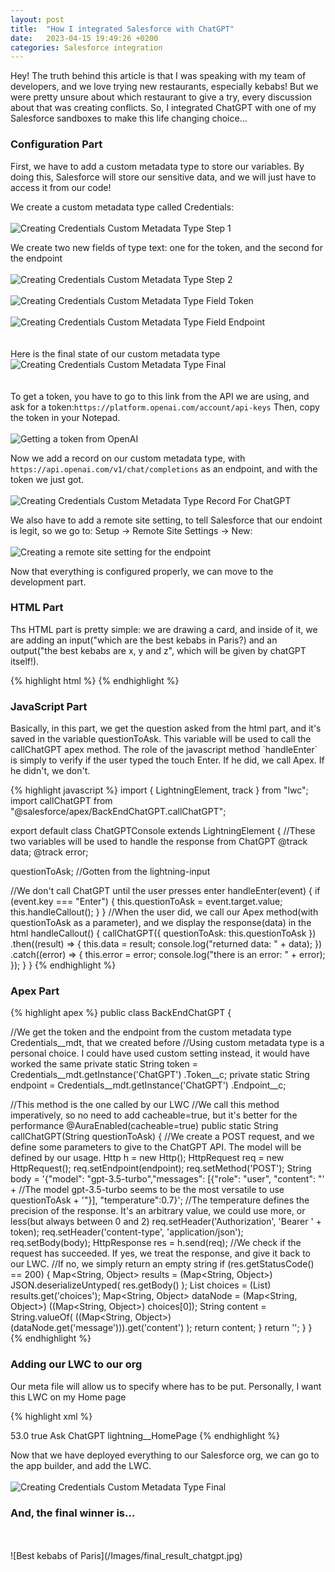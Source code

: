 ```yaml
---
layout: post
title:  "How I integrated Salesforce with ChatGPT"
date:   2023-04-15 19:49:26 +0200
categories: Salesforce integration
---
```

Hey! The truth behind this article is that I was speaking with my team of developers, and we love trying new restaurants,
especially kebabs! But we were pretty unsure about which restaurant to give a try, every discussion about that was creating conflicts. So, I integrated ChatGPT with one of my Salesforce sandboxes to make this life changing choice... 

<h3>Configuration Part</h3>
First, we have to add a custom metadata type to store our variables. By doing this, Salesforce will store our sensitive data, and we will just have to access it from our code!

We create a custom metadata type called Credentials:
<br><br>
![Creating Credentials Custom Metadata Type Step 1](/Images/credentials_mdt_step1.jpg)

We create two new fields of type text: one for the token, and the second for the endpoint
<br><br>
![Creating Credentials Custom Metadata Type Step 2](/Images/credentials_mdt_step2.jpg)
<br><br>
![Creating Credentials Custom Metadata Type Field Token ](/Images/credentials_mdt_create_token_field.jpg)
<br><br>
![Creating Credentials Custom Metadata Type Field Endpoint ](/Images/credentials_mdt_create_endpoint_field.jpg)
<br><br><br>
Here is the final state of our custom metadata type
![Creating Credentials Custom Metadata Type Final](/Images/credentials_mdt_final.jpg)
<br><br><br>
To get a token, you have to go to this link from the API we are using, and ask for a token:`https://platform.openai.com/account/api-keys`
Then, copy the token in your Notepad.
<br><br>
![Getting a token from OpenAI](/Images/credentials_mdt_final.jpg)

Now we add a record on our custom metadata type, with `https://api.openai.com/v1/chat/completions` as an endpoint, and with the token we just got. 
<br><br>
![Creating Credentials Custom Metadata Type Record For ChatGPT](/Images/credentials_mdt_chatgpt_record.jpg)

We also have to add a remote site setting, to tell Salesforce that our endoint is legit, so we go to:
Setup -> Remote Site Settings -> New:
<br><br>
![Creating a remote site setting for the endpoint](/Images/create_remote_site_setting.jpg)

Now that everything is configured properly, we can move to the development part.

<h3>HTML Part</h3>
Ths HTML part is pretty simple: we are drawing a card, and inside of it, we are adding an input("which are the best kebabs in Paris?) and an output("the best kebabs are x, y and z", which will be given by chatGPT itself!).

{% highlight html %}
<template>
  <article class="slds-card">
    <div class="slds-card__header slds-grid"></div>
    <div class="slds-card__body slds-card__body_inner">
      <h2 class="slds-text-heading_medium slds-m-bottom_medium">
        Ask anything to ChatGPT.
      </h2>
      <div class="slds-form-element">
        <div class="slds-form-element__control slds-border_bottom">
          <div class="slds-form-element__static">
            <p>{data}</p>
          </div>
          <div class="slds-p-around_medium lgc-bg">
            <lightning-input
              value={questionToAsk}
              onenter={handleCallout}
              onkeypress={handleEnter}
              type="text"
              label="Enter some text"
            ></lightning-input>
          </div>
        </div>
      </div>
    </div>
  </article>
</template>
{% endhighlight %}

<h3>JavaScript Part</h3>
Basically, in this part, we get the question asked from the html part, and it's saved in the variable questionToAsk.
This variable will be used to call the callChatGPT apex method.
The role of the javascript method `handleEnter` is simply to verify if the user typed the touch Enter. If he did, we call Apex. If he didn't, we don't.

{% highlight javascript %}
import { LightningElement, track } from "lwc";
import callChatGPT from "@salesforce/apex/BackEndChatGPT.callChatGPT";

export default class ChatGPTConsole extends LightningElement {
  //These two variables will be used to handle the response from ChatGPT
  @track data;
  @track error;

  questionToAsk; //Gotten from the lightning-input

  //We don't call ChatGPT until the user presses enter
  handleEnter(event) {
    if (event.key === "Enter") {
      this.questionToAsk = event.target.value;
      this.handleCallout();
    }
  }
  //When the user did, we call our Apex method(with questionToAsk as a parameter), and we display the response(data) in the html
  handleCallout() {
    callChatGPT({ questionToAsk: this.questionToAsk })
      .then((result) => {
        this.data = result;
        console.log("returned data: " + data);
      })
      .catch((error) => {
        this.error = error;
        console.log("there is an error: " + error);
      });
  }
}
{% endhighlight %}

<h3>Apex Part</h3>
{% highlight apex %}
public class BackEndChatGPT {
  
  //We get the token and the endpoint from the custom metadata type Credentials__mdt, that we created before
  //Using custom metadata type is a personal choice. I could have used custom setting instead, it would have worked the same
  private static String token = Credentials__mdt.getInstance('ChatGPT')
    .Token__c;
  private static String endpoint = Credentials__mdt.getInstance('ChatGPT')
    .Endpoint__c;

  //This method is the one called by our LWC
  //We call this method imperatively, so no need to add cacheable=true, but it's better for the performance
  @AuraEnabled(cacheable=true)
  public static String callChatGPT(String questionToAsk) {
    //We create a POST request, and we define some parameters to give to the ChatGPT API. The model will be defined by our usage.
    Http h = new Http();
    HttpRequest req = new HttpRequest();
    req.setEndpoint(endpoint);
    req.setMethod('POST');
    String body =
      '{"model": "gpt-3.5-turbo","messages": [{"role": "user", "content": "' + //The model gpt-3.5-turbo seems to be the most versatile to use
      questionToAsk +
      '"}], "temperature":0.7}'; //The temperature defines the precision of the response. It's an arbitrary value, we could use more, or less(but always between 0 and 2)
    req.setHeader('Authorization', 'Bearer ' + token);
    req.setHeader('content-type', 'application/json');
    req.setBody(body);
    HttpResponse res = h.send(req);
    //We check if the request has succeeded. If yes, we treat the response, and give it back to our LWC.
    //If no, we simply return an empty string
    if (res.getStatusCode() == 200) {
      Map<String, Object> results = (Map<String, Object>) JSON.deserializeUntyped(
        res.getBody()
      );
      List<Object> choices = (List<Object>) results.get('choices');
      Map<String, Object> dataNode = (Map<String, Object>) ((Map<String, Object>) choices[0]);
      String content = String.valueOf(
        ((Map<String, Object>) (dataNode.get('message'))).get('content')
      );
      return content;
    }
    return '';
  }
}
{% endhighlight %}

<h3>Adding our LWC to our org</h3>
Our meta file will allow us to specify where has to be put. Personally, I want this LWC on my Home page

{% highlight xml %}
<?xml version="1.0" encoding="UTF-8"?>
<LightningComponentBundle xmlns="http://soap.sforce.com/2006/04/metadata">
    <apiVersion>53.0</apiVersion>
    <isExposed>true</isExposed>
    <masterLabel>Ask ChatGPT</masterLabel>
    <targets>
        <target>lightning__HomePage</target>
    </targets>
</LightningComponentBundle>
{% endhighlight %}

Now that we have deployed everything to our Salesforce org, we can go to the app builder, and add the LWC.
<br><br>
![Creating Credentials Custom Metadata Type Final](/Images/app_builder.jpg)

<h3>And, the final winner is...</h3>
<br><br>
![Best kebabs of Paris](/Images/final_result_chatgpt.jpg)



